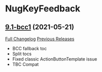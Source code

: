 # NugKeyFeedback

## [9.1-bcc1](https://github.com/rgd87/NugKeyFeedback/tree/9.1-bcc1) (2021-05-21)
[Full Changelog](https://github.com/rgd87/NugKeyFeedback/compare/9.0.3...9.1-bcc1) [Previous Releases](https://github.com/rgd87/NugKeyFeedback/releases)

- BCC fallback toc  
- Split tocs  
- Fixed classic ActionButtonTemplate issue  
- TBC Compat  
